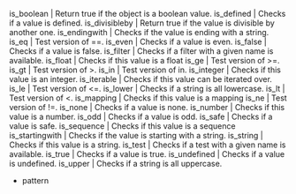 
is_boolean | Return true if the object is a boolean value.
is_defined | Checks if a value is defined.
is_divisibleby | Return true if the value is divisible by another one.
is_endingwith | Checks if the value is ending with a string.
is_eq | Test version of ==.
is_even | Checks if a value is even.
is_false | Checks if a value is false.
is_filter | Checks if a filter with a given name is available.
is_float | Checks if this value is a float
is_ge | Test version of >=.
is_gt | Test version of >.
is_in | Test version of in.
is_integer | Checks if this value is an integer.
is_iterable | Checks if this value can be iterated over.
is_le | Test version of <=.
is_lower | Checks if a string is all lowercase.
is_lt | Test version of <.
is_mapping | Checks if this value is a mapping
is_ne | Test version of !=.
is_none | Checks if a value is none.
is_number | Checks if this value is a number.
is_odd | Checks if a value is odd.
is_safe | Checks if a value is safe.
is_sequence | Checks if this value is a sequence
is_startingwith | Checks if the value is starting with a string.
is_string | Checks if this value is a string.
is_test | Checks if a test with a given name is available.
is_true | Checks if a value is true.
is_undefined | Checks if a value is undefined.
is_upper | Checks if a string is all uppercase.

- pattern
